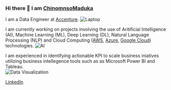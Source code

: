 ### Hi there 👋 I am [ChinomnsoMaduka](https://github.com/chinomnsomaduka)

<!--
**chinomnsomaduka/chinomnsomaduka** is a ✨ _special_ ✨ repository because its `README.md` (this file) appears on your GitHub profile.

Here are some ideas to get you started:

- 🔭 I’m currently working on ...
- 🌱 I’m currently learning ...
- 👯 I’m looking to collaborate on ...
- 🤔 I’m looking for help with ...
- 💬 Ask me about ...
- 📫 How to reach me: ...
- 😄 Pronouns: ...
- ⚡ Fun fact: ...
-->
I am a Data Engineer at [Accenture](https://github.com/Accenture). 
![Laptop](https://static.toiimg.com/photo/msid-75846100/75846100.jpg)

I am currently working on projects involving the use of Aritificial Intelligence (AI), Machine Learning (ML), Deep Learning (DL), Natural Language Processing (NLP) and Cloud Computing ([AWS](https://aws.amazon.com/), [Azure](https://azure.microsoft.com/en-us/), [Google Cloud](https://cloud.google.com/)) technologies.
![AI](https://res.cloudinary.com/dgofwp0my/image/upload/q_100/v1505907556/dra_172_artifical_intelligence_change_energy_jynxp2.gif)

I am experienced in identifying actionable KPI to scale business iniatives utilizing business intellegence tools such as as Microsoft Power BI and Tableau.  
![Data Visualization](https://miro.medium.com/max/2376/0*HijaV6P2wiQ4EcFm.gif)

[LinkedIn](https://www.linkedin.com/in/chinomnsomaduka/)
